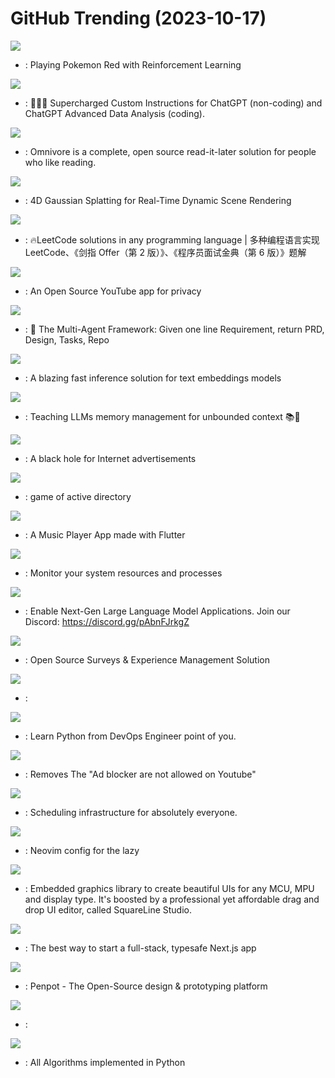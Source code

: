 # GitHub Trending (2023-10-17)

![](https://img.shields.io/badge/Jupyter%20Notebook-New%20889-green?style=flat-square&logo=appveyor)
- [](https://github.comundefined): Playing Pokemon Red with Reinforcement Learning

![](https://img.shields.io/badge/Python-New%201-green?style=flat-square&logo=appveyor)
- [](https://github.comundefined): 🚀🧠💬 Supercharged Custom Instructions for ChatGPT (non-coding) and ChatGPT Advanced Data Analysis (coding).

![](https://img.shields.io/badge/HTML-New%20327-green?style=flat-square&logo=appveyor)
- [](https://github.comundefined): Omnivore is a complete, open source read-it-later solution for people who like reading.

![](https://img.shields.io/badge/Python-New%20221-green?style=flat-square&logo=appveyor)
- [](https://github.comundefined): 4D Gaussian Splatting for Real-Time Dynamic Scene Rendering

![](https://img.shields.io/badge/Java-New%20179-green?style=flat-square&logo=appveyor)
- [](https://github.comundefined): 🔥LeetCode solutions in any programming language | 多种编程语言实现 LeetCode、《剑指 Offer（第 2 版）》、《程序员面试金典（第 6 版）》题解

![](https://img.shields.io/badge/JavaScript-New%20469-green?style=flat-square&logo=appveyor)
- [](https://github.comundefined): An Open Source YouTube app for privacy

![](https://img.shields.io/badge/Python-New%20453-green?style=flat-square&logo=appveyor)
- [](https://github.comundefined): 🌟 The Multi-Agent Framework: Given one line Requirement, return PRD, Design, Tasks, Repo

![](https://img.shields.io/badge/Rust-New%20176-green?style=flat-square&logo=appveyor)
- [](https://github.comundefined): A blazing fast inference solution for text embeddings models

![](https://img.shields.io/badge/Python-New%201-green?style=flat-square&logo=appveyor)
- [](https://github.comundefined): Teaching LLMs memory management for unbounded context 📚🦙

![](https://img.shields.io/badge/Shell-New%20218-green?style=flat-square&logo=appveyor)
- [](https://github.comundefined): A black hole for Internet advertisements

![](https://img.shields.io/badge/PowerShell-New%20128-green?style=flat-square&logo=appveyor)
- [](https://github.comundefined): game of active directory

![](https://img.shields.io/badge/Dart-New%2074-green?style=flat-square&logo=appveyor)
- [](https://github.comundefined): A Music Player App made with Flutter

![](https://img.shields.io/badge/Rust-New%2042-green?style=flat-square&logo=appveyor)
- [](https://github.comundefined): Monitor your system resources and processes

![](https://img.shields.io/badge/Jupyter%20Notebook-New%20772-green?style=flat-square&logo=appveyor)
- [](https://github.comundefined): Enable Next-Gen Large Language Model Applications. Join our Discord: https://discord.gg/pAbnFJrkgZ

![](https://img.shields.io/badge/TypeScript-New%20199-green?style=flat-square&logo=appveyor)
- [](https://github.comundefined): Open Source Surveys & Experience Management Solution

![](https://img.shields.io/badge/none-New%208-green?style=flat-square&logo=appveyor)
- [](https://github.comundefined): 

![](https://img.shields.io/badge/none-New%2091-green?style=flat-square&logo=appveyor)
- [](https://github.comundefined): Learn Python from DevOps Engineer point of you.

![](https://img.shields.io/badge/JavaScript-New%20141-green?style=flat-square&logo=appveyor)
- [](https://github.comundefined): Removes The "Ad blocker are not allowed on Youtube"

![](https://img.shields.io/badge/TypeScript-New%20182-green?style=flat-square&logo=appveyor)
- [](https://github.comundefined): Scheduling infrastructure for absolutely everyone.

![](https://img.shields.io/badge/Lua-New%20145-green?style=flat-square&logo=appveyor)
- [](https://github.comundefined): Neovim config for the lazy

![](https://img.shields.io/badge/C-New%2036-green?style=flat-square&logo=appveyor)
- [](https://github.comundefined): Embedded graphics library to create beautiful UIs for any MCU, MPU and display type. It's boosted by a professional yet affordable drag and drop UI editor, called SquareLine Studio.

![](https://img.shields.io/badge/TypeScript-New%20159-green?style=flat-square&logo=appveyor)
- [](https://github.comundefined): The best way to start a full-stack, typesafe Next.js app

![](https://img.shields.io/badge/Clojure-New%2036-green?style=flat-square&logo=appveyor)
- [](https://github.comundefined): Penpot - The Open-Source design & prototyping platform

![](https://img.shields.io/badge/none-New%2040-green?style=flat-square&logo=appveyor)
- [](https://github.comundefined): 

![](https://img.shields.io/badge/Python-New%20182-green?style=flat-square&logo=appveyor)
- [](https://github.comundefined): All Algorithms implemented in Python


